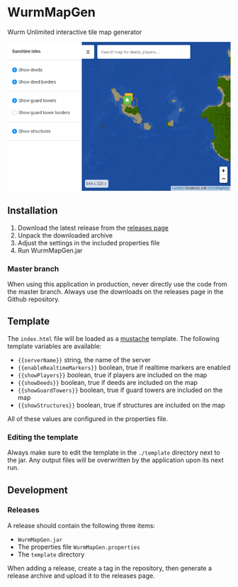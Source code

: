 # WurmMapGen
Wurm Unlimited interactive tile map generator

![Screenshot](screenshot.png)

## Installation
1. Download the latest release from the [releases page](https://github.com/woubuc/WurmMapGen/releases)
2. Unpack the downloaded archive
3. Adjust the settings in the included properties file
4. Run WurmMapGen.jar

### Master branch
When using this application in production, never directly use the code
from the master branch. Always use the downloads on the releases page
in the Github repository.

## Template
The `index.html` file will be loaded as a [mustache](https://mustache.github.io/mustache.5.html) template. The following template variables are available:

- `{{serverName}}` string, the name of the server
- `{{enableRealtimeMarkers}}` boolean, true if realtime markers are enabled
- `{{showPlayers}}` boolean, true if players are included on the map
- `{{showDeeds}}` boolean, true if deeds are included on the map
- `{{showGuardTowers}}` boolean, true if guard towers are included on the map
- `{{showStructures}}` boolean, true if structures are included on the map

All of these values are configured in the properties file.

### Editing the template

Always make sure to edit the template in the `./template` directory next to the jar. Any output files will be overwritten by the application upon its next run.

## Development

### Releases
A release should contain the following three items:
- `WurmMapGen.jar`
- The properties file `WurmMapGen.properties`
- The `template` directory

When adding a release, create a tag in the repository, then generate a
release archive and upload it to the releases page.
